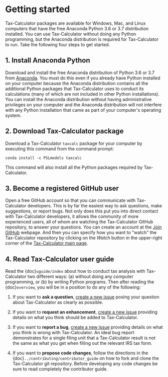 Getting started
===============

Tax-Calculator packages are available for Windows, Mac, and Linux computers that have the free Anaconda Python 3.6 or 3.7 distribution installed. You can use Tax-Calculator without doing any Python programming, but the Anaconda distribution is required for Tax-Calculator to run. Take the following four steps to get started.

## 1\. Install Anaconda Python

Download and install the free Anaconda distribution of Python 3.6 or 3.7 from [Anaconda](https://www.anaconda.com/download/). You must do this even if you already have Python installed on your computer because the Anaconda distribution contains all the additional Python packages that Tax-Calculator uses to conduct its calculations (many of which are not included in other Python installations). You can install the Anaconda distribution without having administrative privileges on your computer and the Anaconda distribution will not interfere with any Python installation that came as part of your computer's operating system.

## 2\. Download Tax-Calculator package

Download a Tax-Calculator `taxcalc` package for your computer by executing this command from the command prompt:

```
conda install -c PSLmodels taxcalc
```

This command will also install all the Python packages required by Tax-Calculator.

## 3\. Become a registered GitHub user

Open a free GitHub account so that you can communicate with Tax-Calculator developers. This is by far the easiest way to ask questions, make suggestions, or report bugs. Not only does this put you into direct contact with Tax-Calculator developers, it allows the community of more experienced users, all of whom are watching the Tax-Calculator GitHub repository, to answer your questions. You can create an account at the [Join GitHub](https://github.com/join) webpage. And then you can specify how you want to "watch" the Tax-Calculator repository by clicking on the _Watch_ button in the upper-right corner of the [Tax-Calculator main page](https://github.com/PSLmodels/Tax-Calculator).

## 4\. Read Tax-Calculator user guide

Read the {doc}`uguide/index` about how to conduct tax analysis with Tax-Calculator two different ways: (a) without doing any computer programming, or (b) by writing Python programs. Then after reading the {doc}`overview`, you will be in a position to do any of the following:

1.  If you want to **ask a question**, [create a new issue](https://github.com/PSLmodels/Tax-Calculator/issues) posing your question about Tax-Calculator as clearly as possible.

2.  If you want to **request an enhancement**, [create a new issue](https://github.com/PSLmodels/Tax-Calculator/issues) providing details on what you think should be added to Tax-Calculator.

3.  If you want to **report a bug**, [create a new issue](https://github.com/PSLmodels/Tax-Calculator/issues) providing details on what you think is wrong with Tax-Calculator. An ideal bug report demonstrates for a single filing unit that a Tax-Calculator result is not the same as what you get when filling out the relevant IRS tax form.

4.  If you want to **propose code changes**, follow the directions in the {doc}`../contributing/contributor_guide` on how to fork and clone the Tax-Calculator git repository. Before developing any code changes be sure to read completely the contributor guide.